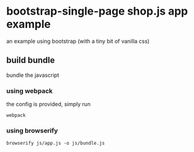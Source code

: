 # bootstrap-single-page shop.js app example

an example using bootstrap (with a tiny bit of vanilla css)

## build bundle
bundle the javascript

### using webpack
the config is provided, simply run

`webpack`

### using browserify

`browserify js/app.js -o js/bundle.js`
